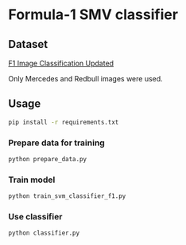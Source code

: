 # Formula-1 SMV classifier

## Dataset
[F1 Image Classification Updated](https://www.kaggle.com/datasets/loveymishra/f1-image-classification-updated)

Only Mercedes and Redbull images were used.

## Usage
```bash
pip install -r requirements.txt
```

### Prepare data for training
```bash
python prepare_data.py
```

### Train model
```bash
python train_svm_classifier_f1.py
```

### Use classifier
```bash
python classifier.py
```

